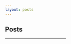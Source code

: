 ```yaml
---
layout: posts
---
```


<!-- Posts Section -->
<div class="w3-content w3-justify w3-text-grey w3-padding-64" id="posts">
  <h2 class="w3-text-orange">Posts</h2>
  <hr style="width:200px" class="w3-opacity">
</div>
